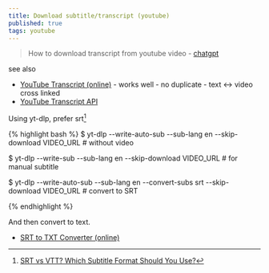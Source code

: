 ```yaml
---
title: Download subtitle/transcript (youtube)
published: true
tags: youtube
---
```

> How to download transcript from youtube video - [chatgpt](https://chatgpt.com/share/6783ce5a-74ec-800d-8d80-07957370e86b)

see also
- [YouTube Transcript (online)](https://youtubetranscript.com/) - works well - no duplicate - text \<-\> video cross linked
- [YouTube Transcript API ](https://github.com/jdepoix/youtube-transcript-api?tab=readme-ov-file#---youtube-transcript-api-)

Using yt-dlp, prefer srt[^1]

{% highlight bash %}
$ yt-dlp --write-auto-sub --sub-lang en --skip-download VIDEO_URL    # without video

$ yt-dlp --write-sub --sub-lang en --skip-download VIDEO_URL         # for manual subtitle

$ yt-dlp --write-auto-sub --sub-lang en --convert-subs srt --skip-download VIDEO_URL    # convert  to SRT

{% endhighlight %}

And then convert to text.
- [SRT to TXT Converter (online)](https://converts.me/tools/conversion/subtitle/srt-to-txt)

[^1]: [SRT vs VTT? Which Subtitle Format Should You Use?](https://www.getsubly.com/post/srt-vtt)


